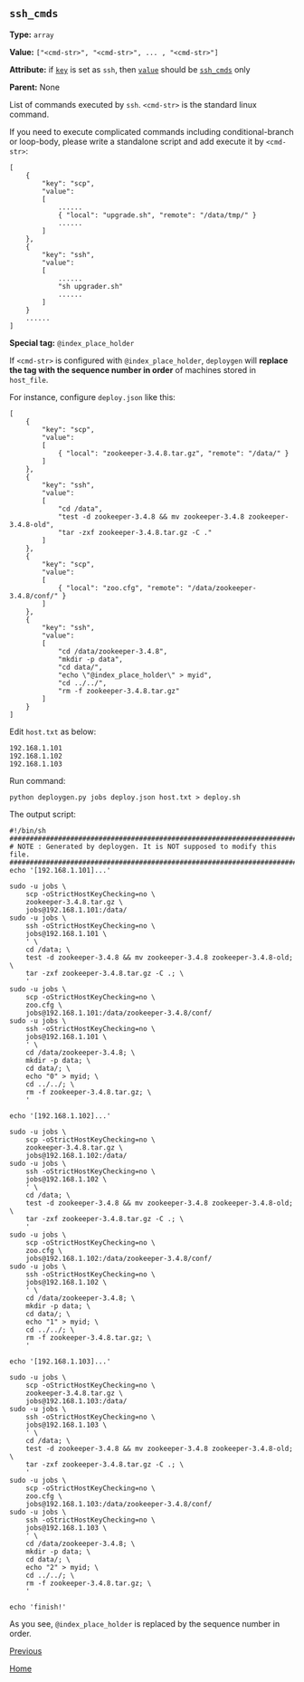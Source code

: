 `ssh_cmds`
----------

**Type:** `array`

**Value:** `["<cmd-str>", "<cmd-str>", ... , "<cmd-str>"]`

**Attribute:** if [`key`](key.md) is set as `ssh`, then [`value`](value.md) should be [`ssh_cmds`](ssh_cmds.md) only

**Parent:** None

List of commands executed by `ssh`. `<cmd-str>` is the standard linux command.  

If you need to execute complicated commands including conditional-branch or loop-body, please write a standalone script and add execute it by `<cmd-str>`:  

    [
        {
	        "key": "scp",
	        "value":
	        [
                ......
	            { "local": "upgrade.sh", "remote": "/data/tmp/" }
                ......
	        ]
	    },
	    {
	        "key": "ssh",
	        "value":
	        [
	            ......
	            "sh upgrader.sh"
                ......
	        ]
	    }
        ......
	]

**Special tag:** `@index_place_holder`

If `<cmd-str>` is configured with `@index_place_holder`, `deploygen` will **replace the tag with the sequence number in order** of machines stored in `host_file`.  

For instance, configure `deploy.json` like this:  

    [
        {
            "key": "scp",
            "value":
            [
                { "local": "zookeeper-3.4.8.tar.gz", "remote": "/data/" }
            ]
        },
        {
            "key": "ssh",
            "value":
            [
                "cd /data",
                "test -d zookeeper-3.4.8 && mv zookeeper-3.4.8 zookeeper-3.4.8-old",
                "tar -zxf zookeeper-3.4.8.tar.gz -C ."
            ]
        },
        {
            "key": "scp",
            "value":
            [
                { "local": "zoo.cfg", "remote": "/data/zookeeper-3.4.8/conf/" }
            ]
        },
        {
            "key": "ssh",
            "value":
            [
                "cd /data/zookeeper-3.4.8",
                "mkdir -p data",
                "cd data/",
                "echo \"@index_place_holder\" > myid",
                "cd ../../",
                "rm -f zookeeper-3.4.8.tar.gz"
            ]
        }
    ]

Edit `host.txt` as below:  

    192.168.1.101
    192.168.1.102
    192.168.1.103

Run command:  

    python deploygen.py jobs deploy.json host.txt > deploy.sh

The output script:  

    #!/bin/sh
    ##############################################################################
    # NOTE : Generated by deploygen. It is NOT supposed to modify this file.
    ##############################################################################
    echo '[192.168.1.101]...'
    
    sudo -u jobs \
        scp -oStrictHostKeyChecking=no \
        zookeeper-3.4.8.tar.gz \
        jobs@192.168.1.101:/data/
    sudo -u jobs \
        ssh -oStrictHostKeyChecking=no \
        jobs@192.168.1.101 \
        ' \
        cd /data; \
        test -d zookeeper-3.4.8 && mv zookeeper-3.4.8 zookeeper-3.4.8-old; \
        tar -zxf zookeeper-3.4.8.tar.gz -C .; \
        '
    sudo -u jobs \
        scp -oStrictHostKeyChecking=no \
        zoo.cfg \
        jobs@192.168.1.101:/data/zookeeper-3.4.8/conf/
    sudo -u jobs \
        ssh -oStrictHostKeyChecking=no \
        jobs@192.168.1.101 \
        ' \
        cd /data/zookeeper-3.4.8; \
        mkdir -p data; \
        cd data/; \
        echo "0" > myid; \
        cd ../../; \
        rm -f zookeeper-3.4.8.tar.gz; \
        '
    
    echo '[192.168.1.102]...'
    
    sudo -u jobs \
        scp -oStrictHostKeyChecking=no \
        zookeeper-3.4.8.tar.gz \
        jobs@192.168.1.102:/data/
    sudo -u jobs \
        ssh -oStrictHostKeyChecking=no \
        jobs@192.168.1.102 \
        ' \
        cd /data; \
        test -d zookeeper-3.4.8 && mv zookeeper-3.4.8 zookeeper-3.4.8-old; \
        tar -zxf zookeeper-3.4.8.tar.gz -C .; \
        '
    sudo -u jobs \
        scp -oStrictHostKeyChecking=no \
        zoo.cfg \
        jobs@192.168.1.102:/data/zookeeper-3.4.8/conf/
    sudo -u jobs \
        ssh -oStrictHostKeyChecking=no \
        jobs@192.168.1.102 \
        ' \
        cd /data/zookeeper-3.4.8; \
        mkdir -p data; \
        cd data/; \
        echo "1" > myid; \
        cd ../../; \
        rm -f zookeeper-3.4.8.tar.gz; \
        '
    
    echo '[192.168.1.103]...'
    
    sudo -u jobs \
        scp -oStrictHostKeyChecking=no \
        zookeeper-3.4.8.tar.gz \
        jobs@192.168.1.103:/data/
    sudo -u jobs \
        ssh -oStrictHostKeyChecking=no \
        jobs@192.168.1.103 \
        ' \
        cd /data; \
        test -d zookeeper-3.4.8 && mv zookeeper-3.4.8 zookeeper-3.4.8-old; \
        tar -zxf zookeeper-3.4.8.tar.gz -C .; \
        '
    sudo -u jobs \
        scp -oStrictHostKeyChecking=no \
        zoo.cfg \
        jobs@192.168.1.103:/data/zookeeper-3.4.8/conf/
    sudo -u jobs \
        ssh -oStrictHostKeyChecking=no \
        jobs@192.168.1.103 \
        ' \
        cd /data/zookeeper-3.4.8; \
        mkdir -p data; \
        cd data/; \
        echo "2" > myid; \
        cd ../../; \
        rm -f zookeeper-3.4.8.tar.gz; \
        '
    
    echo 'finish!'

As you see, `@index_place_holder` is replaced by the sequence number in order.  

[Previous](../deploygen.md)

[Home](../../index.md)